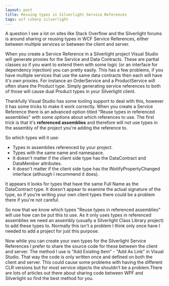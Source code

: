 ```yaml
---
layout: post
title: Resuing types in Silverlight Service References
tags: wcf csharp silverlight
---
```


A question I see a lot on sites like Stack Overflow and the Silverlight
forums is around sharing or reusing types in WCF Service References,
either between multiple services or between the client and server.

When
you create a Service Reference in a Silverlight project Visual Studio
will generate proxies for the Service and Data Contracts. These are
partial classes so if you want to extend them with some logic (or an
interface for dependency injection) you can pretty easily. This has a
few problems, if you have multiple services that use the same data
contracts then each will have it&#39;s own proxies. For instance an
OrderService and a ProductService will often share the Product type.
Simply generating service references to both of those will cause dual
Product types in your Silverlight client.

Thankfully Visual
Studio has some tooling support to deal with this, however it has some
tricks to make it work correctly. When you create a Service Reference
there is an advanced option titled &quot;Reuse types in referenced
assemblies&quot; with some options about which references to use. The first
trick is that it&#39;s **referenced assemblies** and therefore will not use types in the assembly of the project you&#39;re adding the reference to. 

So which types will it use:

* Types in assemblies referenced by your project.
* Types with the same name and namespace.
* It doesn&#39;t matter if the client side type has the DataContract and DataMember attributes.
* It doesn&#39;t matter if the client side type has the INotifyPropertyChanged interface (although I recommend it does).

It
appears it looks for types that have the same Full Name as the
DataContract type. It doesn&#39;t appear to examine the actual signature of
the type, so if you&#39;re writing your own client types there could be a
problem there if you&#39;re not careful.

So now that we know which
types &quot;Reuse types in referenced assemblies&quot; will use how can be put
this to use. As it only uses types in referenced assemblies we need an
assembly (usually a Silverlight Class Library project) to add these
types to. Normally this isn&#39;t a problem I think only once have I needed
to add a project for just this purpose.

Now while you can create
your own types for the Silverlight Service References I prefer to share
the source code for these between the client and server. The method I
use is &quot;Add Existing Item&quot; - &quot;Add As Link&quot; in Visual Studio. That way the code is only written once and defined on both the client and server. This could cause some problems with having the different CLR versions but for most service objects the shouldn&#39;t be a problem.There are lots of articles out there about sharing code between WPF and Silverlight so find the best method for you. 

